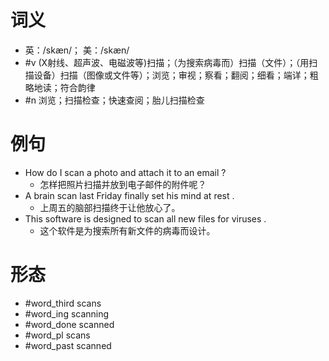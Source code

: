 # 词义
- 英：/skæn/； 美：/skæn/
- #v (X射线、超声波、电磁波等)扫描；（为搜索病毒而）扫描（文件）；（用扫描设备）扫描（图像或文件等）；浏览；审视；察看；翻阅；细看；端详；粗略地读；符合韵律
- #n 浏览；扫描检查；快速查阅；胎儿扫描检查
# 例句
- How do I scan a photo and attach it to an email ?
	- 怎样把照片扫描并放到电子邮件的附件呢？
- A brain scan last Friday finally set his mind at rest .
	- 上周五的脑部扫描终于让他放心了。
- This software is designed to scan all new files for viruses .
	- 这个软件是为搜索所有新文件的病毒而设计。
# 形态
- #word_third scans
- #word_ing scanning
- #word_done scanned
- #word_pl scans
- #word_past scanned

